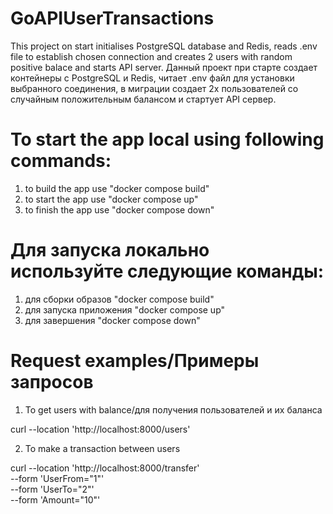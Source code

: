 # GoAPIUserTransactions

This project on start initialises PostgreSQL database and Redis, reads .env file to establish chosen connection and creates 2 users with random positive balace and starts API server.
Данный проект при старте создает контейнеры с PostgreSQL и Redis, читает .env файл для установки выбранного соединения, в миграции создает 2х пользователей  со случайным положительным балансом и стартует API сервер.

# To start the app local using following commands:
1) to build the app use "docker compose build"
2) to start the app use "docker compose up"
3) to finish the app use "docker compose down"

# Для запуска локально используйте следующие команды:
1) для сборки образов "docker compose build"
2) для запуска приложения "docker compose up"
3) для завершения "docker compose down"

# Request examples/Примеры запросов

1) To get users with balance/для получения пользователей и их баланса

curl --location 'http://localhost:8000/users'

2) To make a transaction between users 

curl --location 'http://localhost:8000/transfer' \
--form 'UserFrom="1"' \
--form 'UserTo="2"' \
--form 'Amount="10"'
